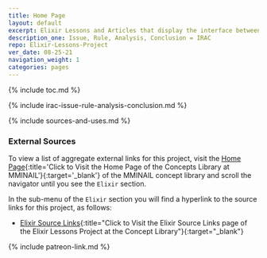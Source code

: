 ```yaml
---
title: Home Page
layout: default
excerpt: Elixir Lessons and Articles that display the interface between Ecto and MongoDB ...
description_one: Issue, Rule, Analysis, Conclusion = IRAC
repo: Elixir-Lessons-Project
ver_date: 08-25-21
navigation_weight: 1
categories: pages
---
```

{% include toc.md %}

{% include irac-issue-rule-analysis-conclusion.md %}

{% include sources-and-uses.md %}

### External Sources

To view a list of aggregate external links for this project, visit the [Home Page](https://mminail.github.io/){:title='Click to Visit the Home Page of the Concepts Library at MMINAIL'}{:target='_blank'} of the MMINAIL concept library and scroll the navigator until you see the `Elixir` section.

In the sub-menu of the `Elixir` section you will find a hyperlink to the source links for this project, as follows:

- [Elixir Source Links](https://mminail.github.io/Elixir/Elxir-Source-Links.htm){:title="Click to Visit the Elixir Source Links page of the Elixir Lessons Project at the Concept Library"}{:target="_blank"}

{% include patreon-link.md %}

